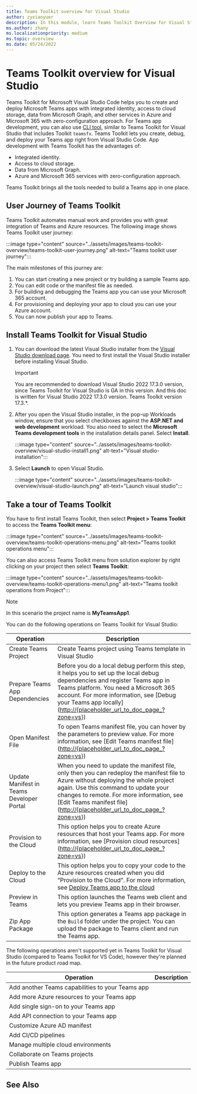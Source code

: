 ```yaml
---
title: Teams Toolkit overview for Visual Studio
author: zyxiaoyuer
description: In this module, learn Teams Toolkit Overview for Visual Studio
ms.author: zhany
ms.localizationpriority: medium
ms.topic: overview
ms.date: 05/24/2022
---
```


# Teams Toolkit overview for Visual Studio

Teams Toolkit for Microsoft Visual Studio Code helps you to create and deploy Microsoft Teams apps with integrated identity, access to cloud storage, data from Microsoft Graph, and other services in Azure and Microsoft 365 with zero-configuration approach. For Teams app development, you can also use [CLI tool](https://github.com/OfficeDev/TeamsFx/blob/dev/docs/cli/user-manual.md), similar to Teams Toolkit for Visual Studio that includes Toolkit `teamsfx`. Teams Toolkit lets you create, debug, and deploy your Teams app right from Visual Studio Code. App development with Teams Toolkit has the advantages of:

* Integrated identity.
* Access to cloud storage.
* Data from Microsoft Graph.
* Azure and Microsoft 365 services with zero-configuration approach.

Teams Toolkit brings all the tools needed to build a Teams app in one place.

## User Journey of Teams Toolkit

Teams Toolkit automates manual work and provides you with great integration of Teams and Azure resources. The following image shows Teams Toolkit user journey:

:::image type="content" source="../assets/images/teams-toolkit-overview/teams-toolkit-user-journey.png" alt-text="Teams toolkit user journey":::

The main milestones of this journey are:

1. You can start creating a new project or try building a sample Teams app.
1. You can edit code or the manifest file as needed.
1. For building and debugging the Teams app you can use your Microsoft 365 account.
1. For provisioning and deploying your app to cloud you can use your Azure account.
1. You can now publish your app to Teams.

## Install Teams Toolkit for Visual Studio

1. You can download the latest Visual Studio installer from the [Visual Studio download page](https://visualstudio.microsoft.com/vs/preview/). You need to first install the Visual Studio installer before installing Visual Studio.

   > [!IMPORTANT]
   > You are recommended to download Visual Studio 2022 17.3.0 version, since Teams Toolkit for Visual Studio is GA in this version. And this doc is written for Visual Studio 2022 17.3.0 version. Teams Toolkit version 17.3.*.

2. After you open the Visual Studio installer, in the pop-up Workloads window, ensure that you select checkboxes against the **ASP.NET and web development** workload. You also need to select the **Microsoft Teams development tools** in the installation details panel. Select **Install**.

   :::image type="content" source="../assets/images/teams-toolkit-overview/visual-studio-install1.png" alt-text="Visual studio-installation":::

3. Select **Launch** to open Visual Studio.

    :::image type="content" source="../assets/images/teams-toolkit-overview/visual-studio-launch.png" alt-text="Launch visual studio":::

## Take a tour of Teams Toolkit

You have to first install Teams Toolkit, then select **Project > Teams Toolkit** to access the **Teams Toolkit menu**:

:::image type="content" source="../assets/images/teams-toolkit-overview/teams-toolkit-operations-menu.png" alt-text="Teams toolkit operations menu":::

You can also access Teams Toolkit menu from solution explorer by right clicking on your project then select **Teams Toolkit**:

:::image type="content" source="../assets/images/teams-toolkit-overview/teams-toolkit-operations-menu1.png" alt-text="Teams toolkit operations from Project":::

> [!NOTE]
> In this scenario the project name is **MyTeamsApp1**.

You can do the following operations on Teams Toolkit for Visual Studio:

|Operation  |Description  |
|---------|---------|
|Create Teams Project     |Create Teams project using Teams template in Visual Studio         |
|Prepare Teams App Dependencies     |Before you do a local debug perform this step, it helps you to set up the local debug dependencies and register Teams app in Teams platform. You need a Microsoft 365 account. For more information, see [Debug your Teams app locally](<http://{placeholder_url_to_doc_page_?zone=vs>})         |
|Open Manifest File     |To open Teams manifest file, you can hover by the parameters to preview value. For more information, see [Edit Teams manifest file](<http://{placeholder_url_to_doc_page_?zone=vs>})         |
|Update Manifest in Teams Developer Portal     |When you need to update the manifest file, only then you can redeploy the manifest file to Azure without deploying the whole project again. Use this command to update your changes to remote. For more information, see [Edit Teams manifest file](<http://{placeholder_url_to_doc_page_?zone=vs>})         |
|Provision to the Cloud     |This option helps you to create Azure resources that host your Teams app. For more information, see [Provision cloud resources](<http://{placeholder_url_to_doc_page_?zone=vs>})         |
|Deploy to the Cloud     |This option helps you to copy your code to the Azure resources created when you did “Provision to the Cloud”. For more information, see [Deploy Teams app to the cloud](http://{placeholder_url_to_doc_page_?zone=vs})         |
|Preview in Teams     |This option launches the Teams web client and lets you preview Teams app in their browser.         |
|Zip App Package     |This option generates a Teams app package in the `Build` folder under the project. You can upload the package to Teams client and run the Teams app.         |

The following operations aren't supported yet in Teams Toolkit for Visual Studio (compared to Teams Toolkit for VS Code), however they're planned in the future product road map.

|Operation  |Description  |
|---------|---------|
|Add another Teams capabilities to your Teams app     |        |
|Add more Azure resources to your Teams app     |         |
|Add single sign-on to your Teams app     |      |
|Add API connection to your Teams app     |        |
|Customize Azure AD manifest     |         |
|Add CI/CD pipelines     |       |
|Manage multiple cloud environments     |         |
|Collaborate on Teams projects     |         |
|Publish Teams app     |         |

## See Also

